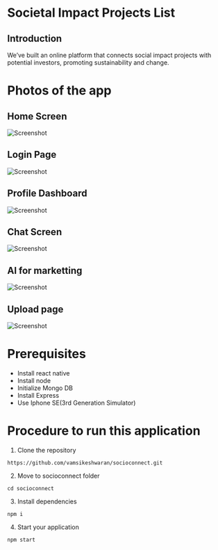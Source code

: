 # Societal Impact Projects List

## Introduction

We’ve built an online platform that connects social impact projects with potential investors, promoting sustainability and change.

# Photos of the app

## Home Screen
![Screenshot](images/im2.jpeg)

## Login Page
![Screenshot](images/im7.jpeg)

## Profile Dashboard
![Screenshot](images/im6.jpeg)

## Chat Screen
![Screenshot](images/im4.jpeg)

## AI for marketting
![Screenshot](images/im8.jpeg)

## Upload page
![Screenshot](images/im3.jpeg)

# Prerequisites

* Install react native
* Install node
* Initialize Mongo DB
* Install Express
* Use Iphone SE(3rd Generation Simulator)

# Procedure to run this application

1. Clone the repository
```
https://github.com/vamsikeshwaran/socioconnect.git
```
2. Move to socioconnect folder
```
cd socioconnect
```
3. Install dependencies
```
npm i
```
4. Start your application
```
npm start
```

